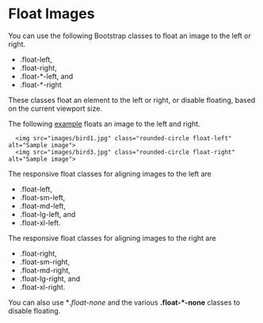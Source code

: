 
# Float Images

You can use the following Bootstrap classes to float an image to the left or right.

- .float-left,
- .float-right,
- .float-*-left, and
- .float-*-right   

These classes float an element to the left or right, or disable floating, based on the current viewport size.

The following <a href="archives/Class Htmls/ex3.html" target = "_blank">example</a> floats an image to the left and right.

~~~
  <img src="images/bird1.jpg" class="rounded-circle float-left" alt="Sample image">
  <img src="images/bird3.jpg" class="rounded-circle float-right" alt="Sample image">
~~~

The responsive float classes for aligning images to the left are

- .float-left,
- .float-sm-left,
- .float-md-left,
- .float-lg-left, and
- .float-xl-left.

The responsive float classes for aligning images to the right are

- .float-right,
- .float-sm-right,
- .float-md-right,
- .float-lg-right, and
- .float-xl-right.

You can also use **.float-none* and the various **.float-*-none** classes to disable floating.
